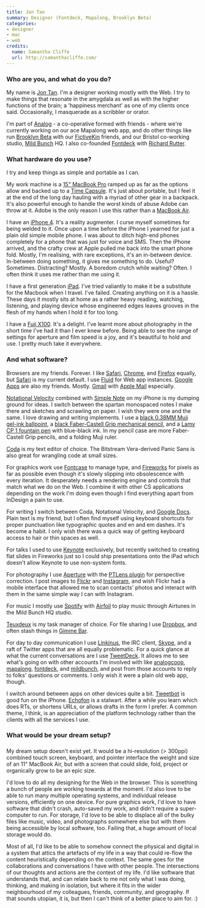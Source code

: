 ```yaml
---
title: Jon Tan
summary: Designer (Fontdeck, Mapalong, Brooklyn Beta)
categories:
- designer
- mac
- web
credits:
  name: Samantha Cliffe
  url: http://samanthacliffe.com/
---
```


### Who are you, and what do you do?

My name is [Jon Tan](http://jontangerine.com/ "Jon's website."). I'm a designer working mostly with the Web. I try to make things that resonate in the amygdala as well as with the higher functions of the brain; a 'happiness merchant' as one of my clients once said. Occasionally, I masquerade as a scribbler or orator.

I'm part of [Analog](http://analog.coop/ "The Analog web co-op.") - a co-operative formed with friends - where we're currently working on our ace Mapalong web app, and do other things like run [Brooklyn Beta](http://brooklynbeta.org/ "A web conference in Brooklyn.") with our [FictiveKin](http://fictivekin.com/ "Fictive Kin's website.") friends, and our Bristol co-working studio, [Mild Bunch](http://mildbunch.org/ "A co-working studio in Bristol.") HQ. I also co-founded [Fontdeck][] with [Richard Rutter](http://clagnut.com/ "Richard's website.").

### What hardware do you use?

I try and keep things as simple and portable as I can.

My work machine is a [15" MacBook Pro][macbook-pro] ramped up as far as the options allow and backed up to a [Time Capsule][time-capsule]. It's just about portable, but I feel it at the end of the long day hauling with a myriad of other gear in a backpack. It's also powerful enough to handle the worst kinds of abuse Adobe can throw at it. Adobe is the only reason I use this rather than a [MacBook Air][macbook-air].

I have an [iPhone 4][iphone-4]. It's a reality augmenter. I curse myself sometimes for being welded to it. Once upon a time before the iPhone I yearned for just a plain old simple mobile phone. I was about to ditch high-end phones completely for a phone that was just for voice and SMS. Then the iPhone arrived, and the crafty crew at Apple pulled me back into the smart phone fold. Mostly, I'm realising, with rare exceptions, it's an in-between device. In-between doing something, it gives me something to do. Useful? Sometimes. Distracting? Mostly. A boredom crutch while waiting? Often. I often think it uses me rather than me using it.

I have a first generation [iPad][]. I've tried valiantly to make it be a substitute for the Macbook when I travel. I've failed. Creating anything on it is a hassle. These days it mostly sits at home as a rather heavy reading, watching, listening, and playing device whose engineered edges leaves grooves in the flesh of my hands when I hold it for too long.

I have a [Fuji X100][finepix-x100]. It's a delight. I've learnt more about photography in the short time I've had it than I ever knew before. Being able to see the range of settings for aperture and film speed is a joy, and it's beautiful to hold and use. I pretty much take it everywhere.

### And what software?

Browsers are my friends. Forever. I like [Safari][], [Chrome][], and [Firefox][] equally, but [Safari][] is my current default. I use [Fluid][] for Web app instances. [Google Apps][g-suite] are also my friends. Mostly. [Gmail][] with [Apple Mail][mail] especially.

[Notational Velocity][notational-velocity] combined with [Simple Note][simplenote-ios] on my iPhone is my dumping ground for ideas. I switch between the spartan monospaced notes I make there and sketches and scrawling on paper. I wish they were one and the same. I love drawing and writing implements. I use a [black 0.38MM Muji gel-ink ballpoint][gel-ink-0.38mm], a [black Faber-Castell Grip mechanical pencil][grip-0.7mm], and a [Lamy CP 1 fountain pen][cp-1] with blue-black ink. In my pencil case are more Faber-Castell Grip pencils, and a folding Muji ruler.

[Coda][] is my text editor of choice. The Bitstream Vera-derived Panic Sans is also great for wrangling code at small sizes.

For graphics work use [Fontcase][] to manage type, and [Fireworks][] for pixels as far as possible even though it's slowly slipping into obsolescence with every iteration. It desperately needs a rendering engine and controls that match what we do on the Web. I combine it with other CS applications depending on the work I'm doing even though I find everything apart from InDesign a pain to use.

For writing I switch between Coda, Notational Velocity, and [Google Docs][google-docs]. Plain text is my friend, but I often find myself using keyboard shortcuts for proper punctuation like typographic quotes and en and em dashes. It's become a habit. I only wish there was a quick way of getting keyboard access to hair or thin spaces as well.

For talks I used to use [Keynote][] exclusively, but recently switched to creating flat slides in Fireworks just so I could ship presentations onto the iPad which doesn't allow Keynote to use non-system fonts.

For photography I use [Aperture][] with the [PTLens plugin][ptlens] for perspective correction. I post images to [Flickr](http://www.flickr.com/photos/jontangerine/ "Jon's Flickr account.") and [Instagram](http://instagrid.me/jontan/ "Jon's Instagram account."), and wish Flickr had a mobile interface that allowed me to scan contacts' photos and interact with them in the same simple way I can with Instagram.

For music I mostly use [Spotify][] with [Airfoil][] to play music through Airtunes in the Mild Bunch HQ studio.

[Teuxdeux][] is my task manager of choice. For file sharing I use [Dropbox][], and often stash things in [Gimme Bar][gimme-bar].

For day to day communication I use [Linkinus][], the IRC client, [Skype][], and a raft of Twitter apps that are all equally problematic. For a quick glance at what the current conversations are I use [TweetDeck][]. It allows me to see what's going on with other accounts I'm involved with like [analogcoop](http://twitter.com/analogcoop "The @analogcoop Twitter account."), [mapalong](http://twitter.com/mapalong "The @mapalong Twitter account."), [fontdeck](http://twitter.com/fontdeck "The @fontdeck Twitter account."), and [mildbunch](http://twitter.com/mildbunch "The @mildbunch Twitter account."), and post from those accounts to reply to folks' questions or comments. I only wish it were a plain old web app, though.

I switch around between apps on other devices quite a bit. [Tweetbot][tweetbot-ios] is good fun on the iPhone. [Echofon][] is a stalwart. After a while you learn which does RTs, or shortens URLs, or allows drafts in the form I prefer. A common theme, I think, is an appreciation of the platform technology rather than the clients with all the services I use.

### What would be your dream setup?

###

My dream setup doesn't exist yet. It would be a hi-resolution (> 300ppi) combined touch screen, keyboard, and pointer interface the weight and size of an 11" MacBook Air, but with a screen that could slide, fold, project or organically grow to be an epic size.

I'd love to do all my designing for the Web in the browser. This is something a bunch of people are working towards at the moment. I'd also love to be able to run many multiple operating systems, and individual release versions, efficiently on one device. For pure graphics work, I'd love to have software that didn't crash, auto-saved my work, and didn't require a super-computer to run. For storage, I'd love to be able to displace all of the bulky files like music, video, and photographs somewhere else but with them being accessible by local software, too. Failing that, a huge amount of local storage would do.

Most of all, I'd like to be able to somehow connect the physical and digital in a system that attics the artefacts of my life in a way that could re-flow the content heuristically depending on the context. The same goes for the collaborations and conversations I have with other people. The intersections of our thoughts and actions are the context of my life. I'd like software that understands that, and can relate back to me not only what I was doing, thinking, and making in isolation, but where it fits in the wider neighbourhood of my colleagues, friends, community, and geography. If that sounds utopian, it is, but then I can't think of a better place to aim for. :)

[cp-1]: https://www.lamy.com/eng/b2c/cp_1/056 "A fountain pen."
[finepix-x100]: http://www.finepix-x100.com/ "A 12.3 megapixel digital camera."
[gel-ink-0.38mm]: http://www.muji.us/store/gel-ink-ballpoint-pen-0-38mm-black4548718727674.html "A ball-point pen."
[grip-0.7mm]: https://www.amazon.com/Faber-Castell-Grip-Black-0-7Mm-Pencil/dp/B000KJOJGC "A mechanical pencil."
[ipad]: https://www.apple.com/ipad/ "A tablet device."
[iphone-4]: https://en.wikipedia.org/wiki/IPhone_4 "A smartphone."
[macbook-air]: https://www.apple.com/macbook-air/ "A very thin laptop."
[macbook-pro]: https://www.apple.com/macbook-pro/ "A laptop."
[time-capsule]: https://www.apple.com/airport-time-capsule/ "A WiFi access point and backup system."
[airfoil]: http://www.rogueamoeba.com/airfoil/ "Send audio wherever you want it."
[aperture]: https://en.wikipedia.org/wiki/Aperture_(software) "Photo editing and management software for Mac OS X."
[chrome]: https://www.google.com/intl/en/chrome/browser/ "A WebKit-based browser, where each tab runs in its own thread."
[coda]: https://panic.com/coda/ "A single-window HTML/web tool for the Mac."
[dropbox]: https://www.dropbox.com/ "Online syncing and storage."
[echofon]: http://www.echofon.com/twitter/mac/ "A Twitter client for the Mac."
[firefox]: https://www.mozilla.org/en-US/firefox/new/ "A cross-platform open-source web browser."
[fireworks]: https://creative.adobe.com/products/fireworks "A graphics and work tool for the Mac."
[fluid]: http://fluidapp.com/ "A WebKit-based application for creating Site Specific Browsers."
[fontcase]: https://blog.sketchapp.com/post/65603011680/retiring-fontcase "A font management tool for the Mac."
[fontdeck]: http://fontdeck.com "A service for using fonts on the web."
[g-suite]: https://gsuite.google.com/ "A hosted solution for email, calendaring and more."
[gimme-bar]: https://gimmebar.com/ "A web service for storing collections of things from the web."
[gmail]: https://mail.google.com/mail/ "Web-based email."
[google-docs]: https://en.wikipedia.org/wiki/Google_Docs "A web-based office suite."
[keynote]: https://www.apple.com/keynote/ "Presentation software for the Mac."
[linkinus]: https://en.wikipedia.org/wiki/Linkinus "An IRC client for Mac OS X."
[mail]: https://en.wikipedia.org/wiki/Mail_(application) "The default Mac OS X mail client."
[notational-velocity]: http://notational.net/ "A clever note-taking app for the Mac."
[ptlens]: http://epaperpress.com/ptlens/ "Software/plugins for repairing lens distortion and perspectives in photos."
[safari]: https://www.apple.com/safari/ "A fast web browser."
[simplenote-ios]: https://itunes.apple.com/us/app/simplenote/id289429962 "A note app with cloud syncing."
[skype]: https://www.skype.com/en/ "Voice and video chat software."
[spotify]: https://www.spotify.com/us/ "A music streaming service."
[teuxdeux]: https://teuxdeux.com/ "A simple, classy to-do web application."
[tweetbot-ios]: https://tapbots.com/tweetbot/ "A Twitter client for iOS."
[tweetdeck]: https://about.twitter.com/products/tweetdeck "A multi-column Twitter client."
